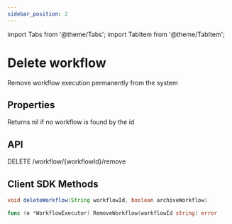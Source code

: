 ```yaml
---
sidebar_position: 2
---
```


import Tabs from '@theme/Tabs';
import TabItem from '@theme/TabItem';

# Delete workflow

Remove workflow execution permanently from the system

## Properties

Returns nil if no workflow is found by the id

## API

DELETE /workflow/{workflowId}/remove

## Client SDK Methods

<Tabs>
<TabItem value="Java" label="Java">

```java
void deleteWorkflow(String workflowId, boolean archiveWorkflow)
```

</TabItem>
<TabItem value="Golang" label="Golang">

```go
func (e *WorkflowExecutor) RemoveWorkflow(workflowId string) error
```

</TabItem>
<TabItem value="Python" label="Python">

```python

```

</TabItem>
<TabItem value="CSharp" label="CSharp">

```csharp

```

</TabItem>
<TabItem value="Javascript" label="Javascript">

```javascript

```

</TabItem>
<TabItem value="Clojure" label="Clojure">

```clojure

```

</TabItem>
</Tabs>